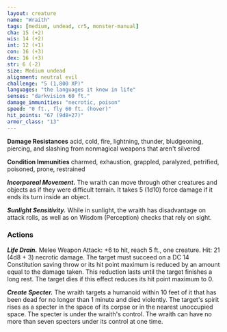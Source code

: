 ```yaml
---
layout: creature
name: "Wraith"
tags: [medium, undead, cr5, monster-manual]
cha: 15 (+2)
wis: 14 (+2)
int: 12 (+1)
con: 16 (+3)
dex: 16 (+3)
str: 6 (-2)
size: Medium undead
alignment: neutral evil
challenge: "5 (1,800 XP)"
languages: "the languages it knew in life"
senses: "darkvision 60 ft."
damage_immunities: "necrotic, poison"
speed: "0 ft., fly 60 ft. (hover)"
hit_points: "67 (9d8+27)"
armor_class: "13"
---
```


**Damage Resistances** acid, cold, fire, lightning, thunder, bludgeoning, piercing, and slashing from nonmagical weapons that aren't silvered

**Condition Immunities** charmed, exhaustion, grappled, paralyzed, petrified, poisoned, prone, restrained

***Incorporeal Movement.*** The wraith can move through other creatures and objects as if they were difficult terrain. It takes 5 (1d10) force damage if it ends its turn inside an object.

***Sunlight Sensitivity.*** While in sunlight, the wraith has disadvantage on attack rolls, as well as on Wisdom (Perception) checks that rely on sight.

### Actions

***Life Drain.*** Melee Weapon Attack: +6 to hit, reach 5 ft., one creature. Hit: 21 (4d8 + 3) necrotic damage. The target must succeed on a DC 14 Constitution saving throw or its hit point maximum is reduced by an amount equal to the damage taken. This reduction lasts until the target finishes a long rest. The target dies if this effect reduces its hit point maximum to 0.

***Create Specter.*** The wraith targets a humanoid within 10 feet of it that has been dead for no longer than 1 minute and died violently. The target's spirit rises as a specter in the space of its corpse or in the nearest unoccupied space. The specter is under the wraith's control. The wraith can have no more than seven specters under its control at one time.